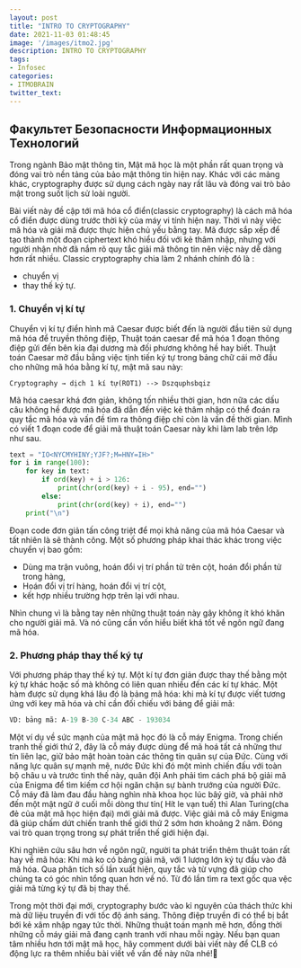 ```yaml
---
layout: post
title: "INTRO TO CRYPTOGRAPHY"
date: 2021-11-03 01:48:45
image: '/images/itmo2.jpg'
description: INTRO TO CRYPTOGRAPHY
tags:
- Infosec
categories:
- ITMOBRAIN
twitter_text:
---
```

      
## Факультет Безопасности Информационных Технологий 

Trong ngành Bảo mật thông tin, Mật mã học là một phần rất quan trọng và đóng vai trò nền tảng của bảo mật thông tin hiện nay. Khác với các mảng khác, cryptography được sử dụng cách ngày nay rất lâu và đóng vai trò bảo mật trong suốt lịch sử loài người. 

Bài viết này đề cập tới mã hóa cổ điển(classic cryptography)  là cách mã hóa cổ điển được dùng trước thời kỳ của máy vi tính hiện nay. Thời vì này việc mã hóa và giải mã được thực hiện chủ yếu bằng tay. Mã được sắp xếp để tạo thành một đoạn ciphertext khó hiểu đối với kẻ thâm nhập, nhưng với người nhận nhờ đã nắm rõ quy tắc giải mã thông tin nên việc này dễ dàng hơn rất nhiều. 
Classic cryptography chia làm 2 nhánh chính đó là : 
- chuyển vị 
- thay thế ký tự. 

### 1. Chuyển vị kí tự 
Chuyển vị kí tự điển hình mã Caesar được biết đến là người đầu tiên sử dụng mã hóa để truyền thông điệp, Thuật toán caesar để mã hóa 1 đoạn thông điệp gửi đến bên kia đại dương mà đối phương không hề hay biết. Thuật toán Caesar mở đầu bằng việc tịnh tiến ký tự trong bảng chữ cái mở đầu cho những mã hóa bằng kí tự, mật mã sau này: 
```
Cryptography → dịch 1 kí tự(ROT1) --> Dszquphsbqiz
```
Mã hóa caesar khá đơn giản, không tốn nhiều thời gian, hơn nữa các dấu câu không hề được mã hóa đã dẫn đến việc kẻ thâm nhập có thể đoán ra quy tắc mã hóa và vấn đề tìm ra thông điệp chỉ còn là vấn đề thời gian. Mình có viết 1 đoạn code để giải mã thuật toán Caesar này khi làm lab trên lớp như sau.
```python
text = "IO<NYCMYHINY;YJF?;M=HNY=IH>"
for i in range(100):
    for key in text:
        if ord(key) + i > 126:
            print(chr(ord(key) + i - 95), end="")
        else:
            print(chr(ord(key) + i), end="")
    print("\n")
```

Đoạn code đơn giản tấn công triệt để mọi khả năng của mã hóa Caesar và tất nhiên là sẽ thành công.
Một số phương pháp khai thác khác trong việc chuyển vị bao gồm:
- Dùng ma trận vuông, hoán đổi vị trí phần tử trên cột, hoán đổi phần tử trong hàng, 
- Hoán đổi vị trí hàng, hoán đổi vị trí cột, 
- kết hợp nhiều trường hợp trên lại với nhau. 
  
Nhìn chung vì là bằng tay nên những thuật toán này gây không ít khó khăn cho người giải mã. Và nó cũng cần vốn hiểu biết khá tốt về ngôn ngữ đang mã hóa.

### 2. Phương pháp thay thế ký tự
Với phương pháp thay thế ký tự. Một kí tự đơn giản được thay thế bằng một ký tự khác hoặc số mà không có liên quan nhiều đến các kí tự khác.
Một hàm được sử dụng khá lâu đó là bảng mã hóa: khi mà kí tự được viết tương ứng với key mã hóa và chỉ cần đối chiếu với bảng để giải mã:
```python
VD: bảng mã: A-19 B-30 C-34 ABC - 193034
```
Một ví dụ về sức mạnh của mật mã học đó là cỗ máy Enigma. Trong chiến tranh thế giới thứ 2, đây là cỗ máy được dùng để mã hoá tất cả những thư tín liên lạc, giữ bảo mật hoàn toàn các thông tin quân sự của Đức. Cùng với năng lực quân sự mạnh mẽ, nước Đức khi đó một mình chiến đấu với toàn bộ châu  u và trước tình thế này, quân đội Anh phải tìm cách phá bộ giải mã của Enigma để tìm kiếm cơ hội ngăn chặn sự bành trướng của người Đức. Cỗ máy đã làm đau đầu hàng nghìn nhà khoa học lúc bâý giờ, và phải nhờ đến một mật ngữ ở cuối mỗi dòng thư tín( Hít le vạn tuế) thì Alan Turing(cha đẻ của mật mã học hiện đại) mới giải mã được. Việc giải mã cỗ máy Enigma đã giúp chấm dứt chiến tranh thế giới thứ 2 sớm hơn khoảng 2 năm. Đóng vai trò quan trọng trong sự phát triển thế giới hiện đại.

Khi nghiên cứu sâu hơn về ngôn ngữ, người ta phát triển thêm  thuật toán rất hay về mã hóa: Khi mà ko có bảng giải mã, với 1 lượng lớn ký tự đầu vào đã mã hóa. Qua phân tích số lần xuất hiện, quy tắc và từ vựng đã giúp cho chúng ta có góc nhìn tổng quan hơn về nó. Từ đó lần tìm ra text gốc qua vệc giải mã từng ký tự đã bị thay thế.

Trong một thời đại mới, cryptography bước vào kỉ nguyên của thách thức khi mà dữ liệu truyền đi với tốc độ ánh sáng. Thông điệp truyền đi có thể bị bắt bới kẻ xâm nhập ngay tức thời. Những thuật toán mạnh mẽ hơn, đồng thời những cỗ máy giải mã đang cạnh tranh với nhau mỗi ngày. Nếu bạn quan tâm nhiều hơn tới mật mã học, hãy comment dưới bài viết này để CLB có động lực ra thêm nhiều bài viết về vấn đề này nữa nhé!🥳